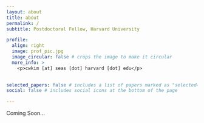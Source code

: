 ```yaml
---
layout: about
title: about
permalink: /
subtitle: Postdoctoral Fellow, Harvard University

profile:
  align: right
  image: prof_pic.jpg
  image_circular: false # crops the image to make it circular
  more_info: >
    <p>cwkim [at] seas [dot] harvard [dot] edu</p>
  

selected_papers: false # includes a list of papers marked as "selected={true}"
social: false # includes social icons at the bottom of the page

---
```


Coming Soon...
